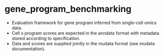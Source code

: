# gene_program_benchmarking
* Evaluation framework for gene program inferred from single-cell omics data. 
* Cell x program scores are expected in the anndata format with metadata stored according to specification. 
* Data and scores are supplied jointly in the mudata format (see mudata documentation).
